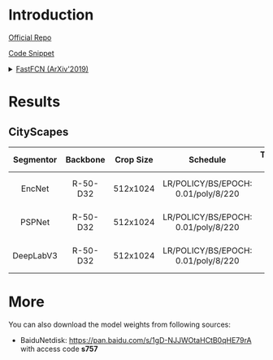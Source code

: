 # Introduction

<a href="https://github.com/wuhuikai/FastFCN">Official Repo</a>

<a href="https://github.com/SegmentationBLWX/sssegmentation/blob/main/ssseg/modules/models/segmentors/fastfcn/fastfcn.py">Code Snippet</a>

<details>
<summary align="left"><a href="https://arxiv.org/pdf/1903.11816.pdf">FastFCN (ArXiv'2019)</a></summary>

```latex
@article{wu2019fastfcn,
    title={Fastfcn: Rethinking dilated convolution in the backbone for semantic segmentation},
    author={Wu, Huikai and Zhang, Junge and Huang, Kaiqi and Liang, Kongming and Yu, Yizhou},
    journal={arXiv preprint arXiv:1903.11816},
    year={2019}
}
```

</details>


# Results

## CityScapes
| Segmentor     | Backbone  | Crop Size  | Schedule                            | Train/Eval Set  | mIoU   | Download                                                                                                                                                                                                                                                                                                                                                                                                                                          |
| :-:           | :-:       | :-:        | :-:                                 | :-:             | :-:    | :-:                                                                                                                                                                                                                                                                                                                                                                                                                                               |
| EncNet        | R-50-D32  | 512x1024   | LR/POLICY/BS/EPOCH: 0.01/poly/8/220 | train/val       | 78.42% | [cfg](https://raw.githubusercontent.com/SegmentationBLWX/sssegmentation/main/ssseg/configs/fastfcn/fastfcn_encnet_resnet50os8_cityscapes.py) &#124; [model](https://github.com/SegmentationBLWX/modelstore/releases/download/ssseg_fastfcn/fastfcn_encnet_resnet50os8_cityscapes_train.pth) &#124; [log](https://github.com/SegmentationBLWX/modelstore/releases/download/ssseg_fastfcn/fastfcn_encnet_resnet50os8_cityscapes_train.log)          |
| PSPNet        | R-50-D32  | 512x1024   | LR/POLICY/BS/EPOCH: 0.01/poly/8/220 | train/val       | 79.36% | [cfg](https://raw.githubusercontent.com/SegmentationBLWX/sssegmentation/main/ssseg/configs/fastfcn/fastfcn_pspnet_resnet50os8_cityscapes.py) &#124; [model](https://github.com/SegmentationBLWX/modelstore/releases/download/ssseg_fastfcn/fastfcn_pspnet_resnet50os8_cityscapes_train.pth) &#124; [log](https://github.com/SegmentationBLWX/modelstore/releases/download/ssseg_fastfcn/fastfcn_pspnet_resnet50os8_cityscapes_train.log)          |
| DeepLabV3     | R-50-D32  | 512x1024   | LR/POLICY/BS/EPOCH: 0.01/poly/8/220 | train/val       | 79.96% | [cfg](https://raw.githubusercontent.com/SegmentationBLWX/sssegmentation/main/ssseg/configs/fastfcn/fastfcn_deeplabv3_resnet50os8_cityscapes.py) &#124; [model](https://github.com/SegmentationBLWX/modelstore/releases/download/ssseg_fastfcn/fastfcn_deeplabv3_resnet50os8_cityscapes_train.pth) &#124; [log](https://github.com/SegmentationBLWX/modelstore/releases/download/ssseg_fastfcn/fastfcn_deeplabv3_resnet50os8_cityscapes_train.log) |


# More
You can also download the model weights from following sources:
- BaiduNetdisk: https://pan.baidu.com/s/1gD-NJJWOtaHCtB0qHE79rA with access code **s757**